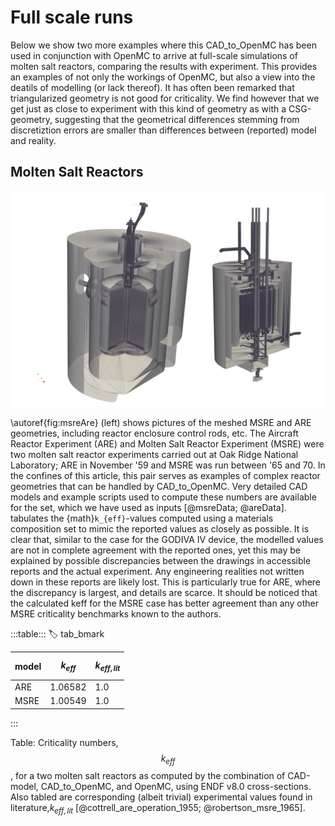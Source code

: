 # Full scale runs
Below we show two more examples where this CAD_to_OpenMC has been used in
conjunction with OpenMC to arrive at full-scale simulations of molten salt
reactors, comparing the results with experiment. This provides an examples of
not only the workings of OpenMC, but also a view into the deatils of modelling
(or lack thereof). It has often been remarked that triangularized geometry is
not good for criticality. We find however that we get just as close to
experiment with this kind of geometry as with a CSG-geometry, suggesting that
the geometrical differences stemming from discretiztion errors are smaller than differences between (reported) model and reality. 

## Molten Salt Reactors
![Rendering of triangularized models of the ARE- and MSRE-reactors as generated using CAD_to_OpenMC. The MSRE model (left) includes both reactor core, liquid fuel contained therein, graphite moderator stringers, as well as thermal shielding and reactor enclosure. The reactor pit _is_ included in the model, but we have excluded it from the image to make the core more visible. The ARE model (right) includes the set of three safety/shim rods and the regulating rod in the center.\label{fig:msreAre}](../images/msre_are.png)


\autoref{fig:msreAre} (left) shows pictures of the meshed MSRE and ARE geometries, including reactor enclosure control rods, etc.
The Aircraft Reactor Experiment (ARE) and Molten Salt Reactor Experiment (MSRE) were two molten salt reactor experiments carried out at Oak Ridge National Laboratory; ARE in November '59 and MSRE was run between '65 and 70.
In the confines of this article, this pair serves as examples of complex reactor geometries that can be handled by CAD_to_OpenMC. Very detailed CAD models and example scripts used to compute these numbers are available for the set, which we have used as inputs [@msreData; @areData].
[](#tab_bmark) tabulates the {math}`k_{eff}`-values computed using a materials composition set to mimic the reported values as closely as possible.
It is clear that, similar to the case for the GODIVA IV device, the modelled
values are not in complete agreement with the reported ones, yet this may be
explained by possible discrepancies between the drawings in accessible reports and the actual experiment. Any engineering realities not written down in these reports are likely lost.
This is particularly true for ARE, where the discrepancy is largest, and details are scarce.
It should be noticed that the calculated keff for the MSRE case has better agreement than any other MSRE criticality benchmarks known to the authors.

:::table:::
:label: tab_bmark

| model | $$k_{eff}$$ | $$k_{eff,lit}$$ |
|-------|-----------|-------|
| ARE   | 1.06582   | 1.0   |
|MSRE   | 1.00549  | 1.0|

:::

Table: Criticality numbers, $$k_{eff}$$, for a two molten salt reactors
as computed by the combination of CAD-model, CAD_to_OpenMC, and OpenMC, using
ENDF v8.0 cross-sections. Also tabled are corresponding (albeit trivial) experimental values found in
literature,$k_{eff,lit}$ [@cottrell_are_operation_1955; @robertson_msre_1965].

<!-- meshing timings?-->

